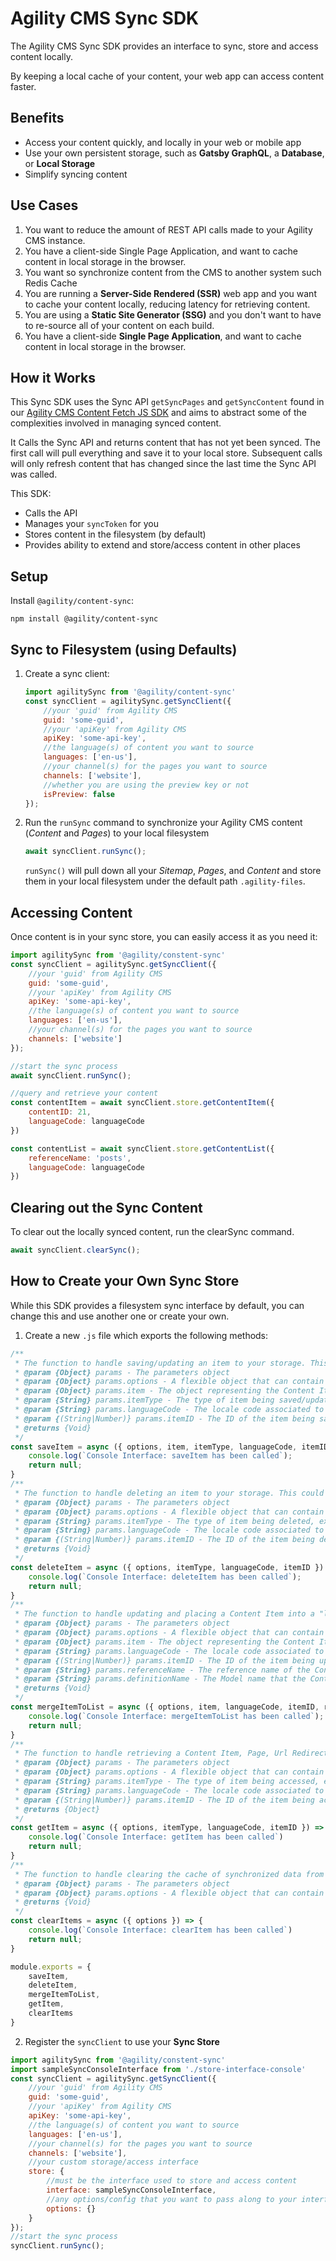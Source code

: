 # Agility CMS Sync SDK
The Agility CMS Sync SDK provides an interface to sync, store and access content locally.

By keeping a local cache of your content, your web app can access content faster.

## Benefits
- Access your content quickly, and locally in your web or mobile app
- Use your own persistent storage, such as **Gatsby GraphQL**, a **Database**, or **Local Storage**
- Simplify syncing content



## Use Cases
1. You want to reduce the amount of REST API calls made to your Agility CMS instance.
2. You have a client-side Single Page Application, and want to cache content in local storage in the browser.
3. You want so synchronize content from the CMS to another system such Redis Cache
4. You are running a **Server-Side Rendered (SSR)** web app and you want to cache your content locally, reducing latency for retrieving content.
5. You are using a **Static Site Generator (SSG)** and you don't want to have to re-source all of your content on each build.
6. You have a client-side **Single Page Application**, and want to cache content in local storage in the browser.

## How it Works
This Sync SDK uses the Sync API `getSyncPages` and `getSyncContent` found in our [Agility CMS Content Fetch JS SDK](https://agilitydocs.netlify.com/agility-content-fetch-js-sdk/) and aims to abstract some of the complexities involved in managing synced content.

It Calls the Sync API and returns content that has not yet been synced. The first call will pull everything and save it to your local store. Subsequent calls will only refresh content that has changed since the last time the Sync API was called.

This SDK:
- Calls the API
- Manages your `syncToken` for you
- Stores content in the filesystem (by default)
- Provides ability to extend and store/access content in other places

## Setup
Install `@agility/content-sync`:
```
npm install @agility/content-sync
```

## Sync to Filesystem (using Defaults)
1. Create a sync client:
    ```javascript
    import agilitySync from '@agility/content-sync'
    const syncClient = agilitySync.getSyncClient({
        //your 'guid' from Agility CMS
        guid: 'some-guid',
        //your 'apiKey' from Agility CMS
        apiKey: 'some-api-key',
        //the language(s) of content you want to source
        languages: ['en-us'],
        //your channel(s) for the pages you want to source
		channels: ['website'],
		//whether you are using the preview key or not
		isPreview: false
    });
    ```

2. Run the `runSync` command to synchronize your Agility CMS content (*Content* and *Pages*) to your local filesystem
    ```javascript
    await syncClient.runSync();
    ```
    `runSync()` will pull down all your *Sitemap*, *Pages*, and *Content* and store them in your local filesystem under the default path `.agility-files`.

## Accessing Content
Once content is in your sync store, you can easily access it as you need it:
```javascript
import agilitySync from '@agility/constent-sync'
const syncClient = agilitySync.getSyncClient({
    //your 'guid' from Agility CMS
    guid: 'some-guid',
    //your 'apiKey' from Agility CMS
    apiKey: 'some-api-key',
    //the language(s) of content you want to source
    languages: ['en-us'],
    //your channel(s) for the pages you want to source
    channels: ['website']
});

//start the sync process
await syncClient.runSync();

//query and retrieve your content
const contentItem = await syncClient.store.getContentItem({
    contentID: 21,
    languageCode: languageCode
})

const contentList = await syncClient.store.getContentList({
    referenceName: 'posts',
    languageCode: languageCode
})
```

## Clearing out the Sync Content
To clear out the locally synced content, run the clearSync command.
```javascript
await syncClient.clearSync();
```

## How to Create your Own Sync Store
While this SDK provides a filesystem sync interface by default, you can change this and use another one or create your own.
1. Create a new `.js` file which exports the following methods:
```javascript
/**
 * The function to handle saving/updating an item to your storage. This could be a Content Item, Page, Url Redirections, Sync State (state), or Sitemap.
 * @param {Object} params - The parameters object
 * @param {Object} params.options - A flexible object that can contain any properties specifically related to this interface
 * @param {Object} params.item - The object representing the Content Item, Page, Url Redirections, Sync State (state), or Sitemap that needs to be saved/updated
 * @param {String} params.itemType - The type of item being saved/updated, expected values are `item`, `page`, `sitemap`, `nestedsitemap`, `state`, `urlredirections`
 * @param {String} params.languageCode - The locale code associated to the item being saved/updated
 * @param {(String|Number)} params.itemID - The ID of the item being saved/updated - this could be a string or number depending on the itemType
 * @returns {Void}
 */
const saveItem = async ({ options, item, itemType, languageCode, itemID }) => {
    console.log(`Console Interface: saveItem has been called`);
    return null;
}
/**
 * The function to handle deleting an item to your storage. This could be a Content Item, Page, Url Redirections, Sync State (state), or Sitemap.
 * @param {Object} params - The parameters object
 * @param {Object} params.options - A flexible object that can contain any properties specifically related to this interface
 * @param {String} params.itemType - The type of item being deleted, expected values are `item`, `page`, `sitemap`, `nestedsitemap`, `state`, `urlredirections`
 * @param {String} params.languageCode - The locale code associated to the item being saved/updated
 * @param {(String|Number)} params.itemID - The ID of the item being deleted - this could be a string or number depending on the itemType
 * @returns {Void}
 */
const deleteItem = async ({ options, itemType, languageCode, itemID }) => {
    console.log(`Console Interface: deleteItem has been called`);
    return null;
}
/**
 * The function to handle updating and placing a Content Item into a "list" so that you can handle querying a collection of items.
 * @param {Object} params - The parameters object
 * @param {Object} params.options - A flexible object that can contain any properties specifically related to this interface
 * @param {Object} params.item - The object representing the Content Item
 * @param {String} params.languageCode - The locale code associated to the item being saved/updated 
 * @param {(String|Number)} params.itemID - The ID of the item being updated - this could be a string or number depending on the itemType
 * @param {String} params.referenceName - The reference name of the Content List that this Content Item should be added to
 * @param {String} params.definitionName - The Model name that the Content Item is based on
 * @returns {Void}
 */
const mergeItemToList = async ({ options, item, languageCode, itemID, referenceName, definitionName }) => {
	console.log(`Console Interface: mergeItemToList has been called`);
    return null;
}
/**
 * The function to handle retrieving a Content Item, Page, Url Redirections, Sync State (state), or Sitemap
 * @param {Object} params - The parameters object
 * @param {Object} params.options - A flexible object that can contain any properties specifically related to this interface
 * @param {String} params.itemType - The type of item being accessed, expected values are `item`, `list`, `page`, `sitemap`, `nestedsitemap`, `state`, `urlredirections`
 * @param {String} params.languageCode - The locale code associated to the item being accessed
 * @param {(String|Number)} params.itemID - The ID of the item being accessed - this could be a string or number depending on the itemType
 * @returns {Object}
 */
const getItem = async ({ options, itemType, languageCode, itemID }) => {
    console.log(`Console Interface: getItem has been called`)
    return null;
}
/**
 * The function to handle clearing the cache of synchronized data from the CMS
 * @param {Object} params - The parameters object
 * @param {Object} params.options - A flexible object that can contain any properties specifically related to this interface
 * @returns {Void}
 */
const clearItems = async ({ options }) => {
    console.log(`Console Interface: clearItem has been called`)
    return null;
}

module.exports = {
    saveItem,
    deleteItem,
    mergeItemToList,
    getItem,
    clearItems
}
```
2. Register the `syncClient` to use your **Sync Store**
```javascript
import agilitySync from '@agility/constent-sync'
import sampleSyncConsoleInterface from './store-interface-console'
const syncClient = agilitySync.getSyncClient({
    //your 'guid' from Agility CMS
    guid: 'some-guid',
    //your 'apiKey' from Agility CMS
    apiKey: 'some-api-key',
    //the language(s) of content you want to source
    languages: ['en-us'],
    //your channel(s) for the pages you want to source
    channels: ['website'],
    //your custom storage/access interface
    store: {
        //must be the interface used to store and access content
        interface: sampleSyncConsoleInterface,
        //any options/config that you want to pass along to your interface as an argument 'options'
        options: {}
    }
});
//start the sync process
syncClient.runSync();
```







